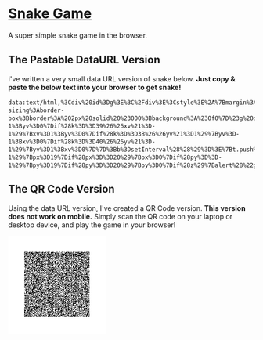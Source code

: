 # [Snake Game](https://xtrp.github.io/snakegame/)

A super simple snake game in the browser.

## The Pastable DataURL Version

I've written a very small data URL version of snake below. **Just copy &amp; paste the below text into your browser to get snake!**

```
data:text/html,%3Cdiv%20id%3Dg%3E%3C%2Fdiv%3E%3Cstyle%3E%2A%7Bmargin%3A0%3Bpadding%3A0%7D%23g%7Bbackground%3A%23000%3Bwidth%3A100vh%3Bheight%3A100vh%7D%23g%20div%7Bwidth%3A5vh%3Bheight%3A5vh%3Bposition%3Aabsolute%3Bbox-sizing%3Aborder-box%3Bborder%3A%202px%20solid%20%23000%3Bbackground%3A%230f0%7D%23g%20div%5Bn%5D%7Bbackground%3A%23f00%7D%3C%2Fstyle%3E%3Cscript%3Epx%3Dpy%3D9%3Bz%3Dax%3Day%3Dxv%3Dyv%3D0%3Bt%3D%5B%5D%3Bd%3Ddocument%3Bg%3Dd.getElementById%28%22g%22%29%3Bd.onkeydown%3D%28e%29%3D%3E%7Bk%3De.keyCode%3Bif%28k%3D%3D37%26%26xv%21%3D1%29%7Bxv%3D-1%3Byv%3D0%7Dif%28k%3D%3D39%26%26xv%21%3D-1%29%7Bxv%3D1%3Byv%3D0%7Dif%28k%3D%3D38%26%26yv%21%3D1%29%7Byv%3D-1%3Bxv%3D0%7Dif%28k%3D%3D40%26%26yv%21%3D-1%29%7Byv%3D1%3Bxv%3D0%7D%7D%3Bb%3DsetInterval%28%28%29%3D%3E%7Bt.push%28%7Bx%3Apx%2Cy%3Apy%7D%29%3Bpx%2B%3Dxv%3Bpy%2B%3Dyv%3Bif%28px%3D%3D-1%29%7Bpx%3D19%7Dif%28px%3D%3D20%29%7Bpx%3D0%7Dif%28py%3D%3D-1%29%7Bpy%3D19%7Dif%28py%3D%3D20%29%7Bpy%3D0%7Dif%28z%29%7Balert%28%22gameover%22%29%3BclearInterval%28b%29%3B%7Dc%3D%28l%2Ct%2Cn%29%3D%3E%60%3Cdiv%20%24%7Bn%7D%20style%3D%27left%3A%24%7Bl%2A5%7Dvh%3Btop%3A%24%7Bt%2A5%7Dvh%3B%27%3E%3C%2Fdiv%3E%60%3Bg.innerHTML%3Dc%28ax%2Cay%2C%27n%27%29%3Bm%3D%28q%2Cw%2Ce%2Cr%29%3D%3Eq%3D%3De%26%26w%3D%3Dr%3Bt.forEach%28i%3D%3E%7Bg.innerHTML%2B%3Dc%28i.x%2Ci.y%29%3Bif%28m%28i.x%2Ci.y%2Cpx%2Cpy%29%26%26xv%2Byv%21%3D0%29%20z%3D1%3B%7D%29%3Bif%28m%28ax%2Cay%2Cpx%2Cpy%29%29%7Br%3D%28%29%3D%3EMath.floor%28Math.random%28%29%2A20%29%3Bax%3Dr%28%29%3Bay%3Dr%28%29%3B%7Delse%7Bt.shift%28%29%3B%7D%7D%2C100%29%3B%3C%2Fscript%3E
```

## The QR Code Version

Using the data URL version, I've created a QR Code version. **This version does not work on mobile.** Simply scan the QR code on your laptop or desktop device, and play the game in your browser!

![Snake QR Code](snakeinaqrcode.png)

